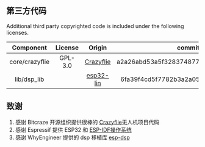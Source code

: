 
## 第三方代码

Additional third party copyrighted code is included under the following licenses.

| Component | License | Origin |commit id |
| :---:  | :---: | :---: |:---: |
| core/crazyflie | GPL-3.0 |[Crazyflie](https://github.com/bitcraze/crazyflie-firmware) |a2a26abd53a5f328374877bfbcb7b25ed38d8111|
| lib/dsp_lib |  | [esp32-lin](https://github.com/whyengineer/esp32-lin/tree/master/components/dsp_lib) |6fa39f4cd5f7782b3a2a052767f0fb06be2378ff|

## 致谢

1. 感谢 Bitcraze 开源组织提供很棒的 [Crazyflie](https://www.bitcraze.io/%20)无人机项目代码
2. 感谢 Espressif 提供 ESP32 和 [ESP-IDF操作系统](https://docs.espressif.com/projects/esp-idf/en/latest/esp32s2/get-started/index.html)
3. 感谢 WhyEngineer 提供的 dsp 移植库 [esp-dsp](https://github.com/whyengineer/esp32-lin/tree/master/components/dsp_lib)
